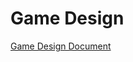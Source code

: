 # Game Design

[Game Design Document](http://db-design.splashdamage.com.s3-eu-west-1.amazonaws.com/the_art_of_dirty_bomb.pdf)

